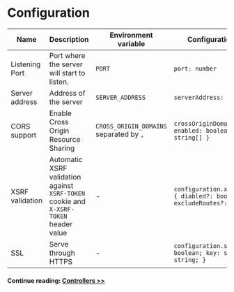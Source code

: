 # Configuration

| Name            | Description                                                                           | Environment variable                    | Configuration variable                                                           | Default value                                                            |
| --------------- | ------------------------------------------------------------------------------------- | --------------------------------------- | -------------------------------------------------------------------------------- | ------------------------------------------------------------------------ |
| Listening Port  | Port where the server will start to listen.                                           | `PORT`                                  | `port: number`                                                                   | `2000`                                                                   |
| Server address  | Address of the server                                                                 | `SERVER_ADDRESS`                        | `serverAddress: string`                                                          | null                                                                     |
| CORS support    | Enable Cross Origin Resource Sharing                                                  | `CROSS_ORIGIN_DOMAINS` separated by `,` | `crossOriginDomains: { enabled: boolean; domains: string[] }`                    | `null`                                                                   |
| XSRF validation | Automatic XSRF validation against `XSRF-TOKEN` cookie and `X-XSRF-TOKEN` header value | -                                       | `configuration.xsrfValidation: { diabled?: boolean; excludeRoutes?: RegExp[]; }` | `{ disabled: false, excludeRoutes: [/^\/api\/settings\/xsrf-token$/], }` |
| SSL             | Serve through HTTPS                                                                   | -                                       | `configuration.ssl: { enabled: boolean; key: string; cert: string; }`            |

#### Continue reading: [ Controllers >>](/core/controllers.md) <!-- {docsify-ignore} -->
